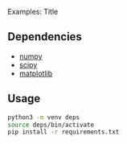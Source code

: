 Examples: Title 

## Dependencies

* [numpy](https://numpy.org/)
* [scipy](https://www.scipy.org/)
* [matplotlib](https://matplotlib.org/)


## Usage

```bash
python3 -m venv deps
source deps/bin/activate
pip install -r requirements.txt
```
